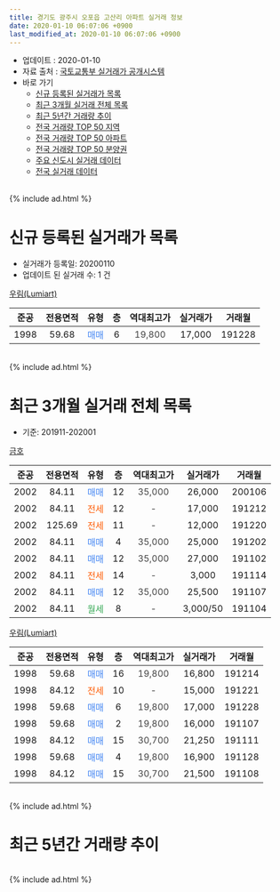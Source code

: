 ```yaml
---
title: 경기도 광주시 오포읍 고산리 아파트 실거래 정보
date: 2020-01-10 06:07:06 +0900
last_modified_at: 2020-01-10 06:07:06 +0900
---
```


* 업데이트 : 2020-01-10
* 자료 출처 : [국토교통부 실거래가 공개시스템](http://rt.molit.go.kr)
* 바로 가기
    * [신규 등록된 실거래가 목록](#신규-등록된-실거래가-목록)
    * [최근 3개월 실거래 전체 목록](#최근-3개월-실거래-전체-목록)
    * [최근 5년간 거래량 추이](#최근-5년간-거래량-추이)
    * [전국 거래량 TOP 50 지역](https://inasie.github.io/apt-trade-info/최근-3개월-전국에서-가장-거래가-많이-발생한-지역)
    * [전국 거래량 TOP 50 아파트](https://inasie.github.io/apt-trade-info/최근-3개월-전국에서-가장-거래가-많이-발생한-아파트)
    * [전국 거래량 TOP 50 분양권](https://inasie.github.io/apt-trade-info/최근-3개월-전국에서-가장-거래가-많이-발생한-분양권)
    * [주요 신도시 실거래 데이터](https://inasie.github.io/apt-trade-info/주요-신도시)
    * [전국 실거래 데이터](https://inasie.github.io/apt-trade-info/전국)
<br>
{% include ad.html %}
<br>

# 신규 등록된 실거래가 목록
* 실거래가 등록일: 20200110
* 업데이트 된 실거래 수: 1 건


[우림(Lumiart)](https://search.naver.com/search.naver?query=%EA%B2%BD%EA%B8%B0%EB%8F%84+%EA%B4%91%EC%A3%BC%EC%8B%9C+%EC%98%A4%ED%8F%AC%EC%9D%8D+%EA%B3%A0%EC%82%B0%EB%A6%AC+%EC%9A%B0%EB%A6%BC%28Lumiart%29)

|준공|전용면적|유형|층|역대최고가|실거래가|거래월|
|:---:|:---:|:---:|:---:|:---:|:---:|:---:|
|1998|59.68|<span style="color:#4285f3">매매</span>|6|<span style="color:#444444">19,800</span>|17,000|191228|


<br>
{% include ad.html %}
<br>

# 최근 3개월 실거래 전체 목록
* 기준: 201911-202001


[금호](https://search.naver.com/search.naver?query=%EA%B2%BD%EA%B8%B0%EB%8F%84+%EA%B4%91%EC%A3%BC%EC%8B%9C+%EC%98%A4%ED%8F%AC%EC%9D%8D+%EA%B3%A0%EC%82%B0%EB%A6%AC+%EA%B8%88%ED%98%B8)

|준공|전용면적|유형|층|역대최고가|실거래가|거래월|
|:---:|:---:|:---:|:---:|:---:|:---:|:---:|
|2002|84.11|<span style="color:#4285f3">매매</span>|12|<span style="color:#444444">35,000</span>|26,000|200106|
|2002|84.11|<span style="color:#ff5a00">전세</span>|12|<span style="color:#444444">-</span>|17,000|191212|
|2002|125.69|<span style="color:#ff5a00">전세</span>|11|<span style="color:#444444">-</span>|12,000|191220|
|2002|84.11|<span style="color:#4285f3">매매</span>|4|<span style="color:#444444">35,000</span>|25,000|191202|
|2002|84.11|<span style="color:#4285f3">매매</span>|12|<span style="color:#444444">35,000</span>|27,000|191102|
|2002|84.11|<span style="color:#ff5a00">전세</span>|14|<span style="color:#444444">-</span>|3,000|191114|
|2002|84.11|<span style="color:#4285f3">매매</span>|12|<span style="color:#444444">35,000</span>|25,500|191107|
|2002|84.11|<span style="color:#34a853">월세</span>|8|<span style="color:#444444">-</span>|3,000/50|191104|

[우림(Lumiart)](https://search.naver.com/search.naver?query=%EA%B2%BD%EA%B8%B0%EB%8F%84+%EA%B4%91%EC%A3%BC%EC%8B%9C+%EC%98%A4%ED%8F%AC%EC%9D%8D+%EA%B3%A0%EC%82%B0%EB%A6%AC+%EC%9A%B0%EB%A6%BC%28Lumiart%29)

|준공|전용면적|유형|층|역대최고가|실거래가|거래월|
|:---:|:---:|:---:|:---:|:---:|:---:|:---:|
|1998|59.68|<span style="color:#4285f3">매매</span>|16|<span style="color:#444444">19,800</span>|16,800|191214|
|1998|84.12|<span style="color:#ff5a00">전세</span>|10|<span style="color:#444444">-</span>|15,000|191221|
|1998|59.68|<span style="color:#4285f3">매매</span>|6|<span style="color:#444444">19,800</span>|17,000|191228|
|1998|59.68|<span style="color:#4285f3">매매</span>|2|<span style="color:#444444">19,800</span>|16,000|191107|
|1998|84.12|<span style="color:#4285f3">매매</span>|15|<span style="color:#444444">30,700</span>|21,250|191111|
|1998|59.68|<span style="color:#4285f3">매매</span>|4|<span style="color:#444444">19,800</span>|16,900|191128|
|1998|84.12|<span style="color:#4285f3">매매</span>|15|<span style="color:#444444">30,700</span>|21,500|191108|


<br>
{% include ad.html %}
<br>

# 최근 5년간 거래량 추이


<div style="width:100%;">
    <canvas id="deal_progress" height="200"></canvas>
</div>

<script>
new Chart(document.getElementById("deal_progress"), {
    type: 'line',
    data: {
        labels: ['201501','201502','201503','201504','201505','201506','201507','201508','201509','201510','201511','201512','201601','201602','201603','201604','201605','201606','201607','201608','201609','201610','201611','201612','201701','201702','201703','201704','201705','201706','201707','201708','201709','201710','201711','201712','201801','201802','201803','201804','201805','201806','201807','201808','201809','201810','201811','201812','201901','201902','201903','201904','201905','201906','201907','201908','201909','201910','201911','201912','202001'],
        datasets: [{
            label: '매매',
            pointRadius: 1,
            data: [6, 5, 16, 7, 6, 10, 5, 4, 4, 5, 4, 4, 2, 1, 1, 3, 5, 2, 7, 8, 2, 2, 3, 2, 0, 0, 7, 2, 8, 4, 7, 3, 5, 3, 5, 0, 1, 2, 7, 1, 2, 4, 4, 1, 1, 1, 1, 1, 1, 1, 1, 2, 1, 1, 4, 3, 5, 3, 6, 3, 1],
            borderColor: "rgba(255, 201, 14, 1)",
            backgroundColor: "rgba(255, 201, 14, 0.5)",
            fill: false,
            lineTension: 0
        },{
            label: '전월세',
            pointRadius: 1,
            data: [8, 3, 6, 4, 5, 7, 0, 5, 4, 4, 4, 5, 5, 2, 3, 5, 4, 2, 6, 4, 7, 3, 4, 3, 2, 7, 10, 4, 1, 4, 4, 5, 6, 1, 2, 5, 1, 4, 2, 2, 1, 2, 2, 3, 3, 5, 4, 1, 2, 1, 6, 2, 4, 2, 2, 2, 1, 3, 2, 3, 0],
            borderColor: "rgba(0, 141, 185, 1)",
            backgroundColor: "rgba(0, 141, 185, 0.5)",
            fill: false,
            lineTension: 0
        }
        ]
    },
    options: {
        responsive: true,
        title: {
            display: false
        },
        tooltips: {
            mode: 'index',
            intersect: false
        },
        hover: {
            mode: 'nearest',
            intersect: true
        },
        scales: {
            xAxes: [{
                display: true,
                scaleLabel: {
                    display: true,
                    labelString: '년/월'
                }
            }],
            yAxes: [{
                display: true,
                ticks: {
                    suggestedMin: 0,
                },
                scaleLabel: {
                    display: true,
                    labelString: '실거래 수'
                }
            }]
        }
    }
});

</script>


<br>
{% include ad.html %}
<br>


